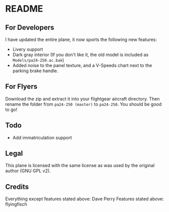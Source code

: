 README
======

For Developers
--------------
I have updated the entire plane, it now sports the following new features:

 * Livery support
 * Dark gray interior (If you don't like it, the old model is included as `Models/pa24-250.ac.bak`)
 * Added noise to the panel texture, and a V-Speeds chart next to the parking brake handle.


For Flyers
----------
Download the zip and extract it into your flightgear aircraft directory. Then rename the folder from `pa24-250 (master)` to `pa24-250`. You should be good to go!

Todo
----
 * Add immatriculation support

Legal
-----
This plane is licensed with the same license as was used by the original author (GNU GPL v2).

Credits
-------
Everything except features stated above: Dave Perry
Features stated above: flyingfisch